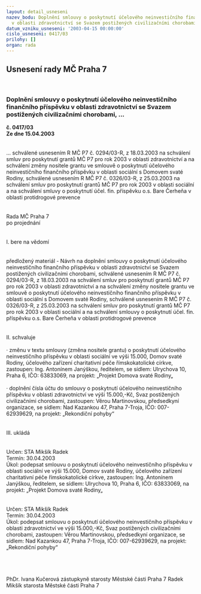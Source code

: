 ```yaml
---
layout: detail_usneseni
nazev_bodu: Doplnění smlouvy o poskytnutí účelového neinvestičního finančního příspěvku
  v oblasti zdravotnictví se Svazem postižených civilizačními chorobami, ...
datum_vzniku_usneseni: '2003-04-15 00:00:00'
cislo_usneseni: 0417/03
prilohy: []
organ: rada
---
```

<div id="ucUsn_pList" class="usn">
	<span><h2>Usnesení rady MČ Praha 7 </h2>
<br></span><div class="standBody">
<span><h3>Doplnění smlouvy o poskytnutí účelového neinvestičního finančního příspěvku v oblasti zdravotnictví se Svazem postižených civilizačními chorobami, ...</h3></span><div class="center">
		<strong>č. 0417/03</strong><br>
	</div>
<div class="center">
		<strong>Ze dne 15.04.2003</strong><br><br>
	</div>
<br>... schválené usnesením R MČ P7 č. 0294/03-R, z 18.03.2003 na schválení smluv pro poskytnutí grantů MČ P7 pro rok 2003 v oblasti zdravotnictví a na schválení změny nositele grantu ve smlouvě  o poskytnutí účelového neinvestičního finančního příspěvku v oblasti sociální s Domovem svaté Rodiny, schválené usnesením R MČ P7 č. 0326/03-R, z 25.03.2003 na schválení smluv pro poskytnutí grantů MČ P7 pro rok 2003 v oblasti sociální a na schválení smluvy o poskytnutí účel. fin. příspěvku o.s. Bare Čerheňa v oblasti protidrogové prevence<br><br><br>Rada MČ Praha 7<br>po projednání<br><br><br>I.	bere na vědomí<br><br> <br>předložený materiál - Návrh na doplnění smlouvy o poskytnutí účelového neinvestičního finančního příspěvku v oblasti zdravotnictví se Svazem postižených civilizačními chorobami, schválené usnesením R MČ P7 č. 0294/03-R, z 18.03.2003 na schválení smluv pro poskytnutí grantů MČ P7 pro rok 2003 v oblasti zdravotnictví a na schválení změny nositele grantu ve smlouvě  o poskytnutí účelového neinvestičního finančního příspěvku v oblasti sociální s Domovem svaté Rodiny, schválené usnesením R MČ P7 č. 0326/03-R, z 25.03.2003 na schválení smluv pro poskytnutí grantů MČ P7 pro rok 2003 v oblasti sociální a na schválení smlouvy o poskytnutí účel. fin. příspěvku o.s. Bare Čerheňa v oblasti protidrogové prevence<br><br><br>II.	schvaluje <br><br>·	změnu v textu smlouvy (změna nositele grantu) o poskytnutí účelového neinvestičního příspěvku v oblasti sociální ve výši 15.000, Domov svaté Rodiny, účelového zařízení charitativní péče římskokatolické církve, zastoupen: Ing. Antonínem Janýškou, ředitelem, se sídlem: Ulrychova 10, Praha 6, IČO: 63833069, na projekt: „Projekt Domova svaté Rodiny„ <br><br>·	doplnění čísla účtu do smlouvy o poskytnutí účelového neinvestičního příspěvku v oblasti zdravotnictví ve výši 15.000,-Kč, Svaz postižených civilizačními chorobami, zastoupen: Věrou Martinovskou, předsedkyní organizace, se sídlem: Nad Kazankou 47, Praha 7-Troja, IČO: 007-62939629, na projekt: „Rekondiční pohyby“   <br><br><br>III.	ukládá <br><br> <br>Určen:	STA Mikšík Radek<br>Termín: 30.04.2003<br>Úkol:	podepsat smlouvu o poskytnutí účelového neinvestičního příspěvku v oblasti sociální ve výši 15.000, Domov svaté Rodiny, účelového zařízení charitativní péče římskokatolické církve, zastoupen: Ing. Antonínem Janýškou, ředitelem, se sídlem: Ulrychova 10, Praha 6, IČO: 63833069, na projekt: „Projekt Domova svaté Rodiny„ <br> <br><br>Určen:	STA Mikšík Radek<br>Termín: 30.04.2003<br>Úkol:	podepsat smlouvu o poskytnutí účelového neinvestičního příspěvku v oblasti zdravotnictví ve výši 15.000,-Kč, Svaz postižených civilizačními chorobami, zastoupen: Věrou Martinovskou, předsedkyní organizace, se sídlem: Nad Kazankou 47, Praha 7-Troja, IČO: 007-62939629, na projekt: „Rekondiční pohyby“   <br> <br><br><br>	<br>PhDr. Ivana Kučerová zástupkyně starosty Městské části Praha 7	 Radek Mikšík starosta Městské části Praha 7<br>	<br><br>
</div>
</div>